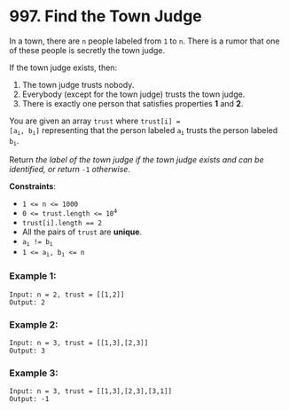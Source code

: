 # 997. Find the Town Judge

In a town, there are `n` people labeled from `1` to `n`. There is a rumor that one of these people is secretly the town judge.

If the town judge exists, then:

1. The town judge trusts nobody.
2. Everybody (except for the town judge) trusts the town judge.
3. There is exactly one person that satisfies properties **1** and **2**.

You are given an array `trust` where <code>trust[i] = [a<sub>i</sub>, b<sub>i</sub>]</code> representing that the person labeled <code>a<sub>i</sub></code> trusts the person labeled <code>b<sub>i</sub></code>.

Return *the label of the town judge if the town judge exists and can be identified, or return* `-1` *otherwise*.

**Constraints**:
- `1 <= n <= 1000`
- <code>0 <= trust.length <= 10<sup>4</sup></code>
- `trust[i].length == 2`
- All the pairs of `trust` are **unique**.
- <code>a<sub>i</sub> != b<sub>i</sub></code>
- <code>1 <= a<sub>i</sub>, b<sub>i</sub> <= n</code>

### Example 1:
```
Input: n = 2, trust = [[1,2]]
Output: 2
```

### Example 2:
```
Input: n = 3, trust = [[1,3],[2,3]]
Output: 3
```

### Example 3:
```
Input: n = 3, trust = [[1,3],[2,3],[3,1]]
Output: -1
```
